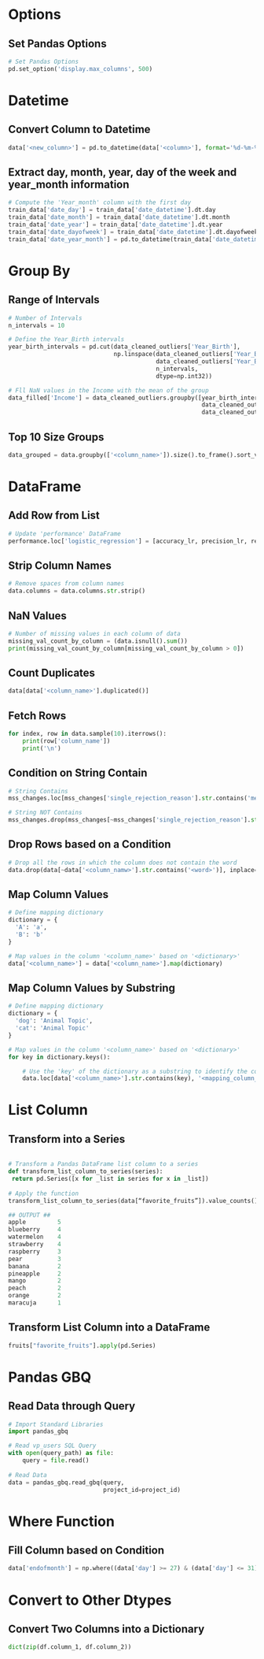 # Options

## Set Pandas Options
``` python
# Set Pandas Options
pd.set_option('display.max_columns', 500)
```

# Datetime

## Convert Column to Datetime
``` python
data['<new_column>'] = pd.to_datetime(data['<column>'], format='%d-%m-%Y')
```

## Extract day, month, year, day of the week and year_month information
``` python
# Compute the 'Year_month' column with the first day
train_data['date_day'] = train_data['date_datetime'].dt.day
train_data['date_month'] = train_data['date_datetime'].dt.month
train_data['date_year'] = train_data['date_datetime'].dt.year
train_data['date_dayofweek'] = train_data['date_datetime'].dt.dayofweek
train_data['date_year_month'] = pd.to_datetime(train_data['date_datetime']).dt.to_period('M')
```

# Group By

## Range of Intervals
``` python
# Number of Intervals
n_intervals = 10

# Define the Year_Birth intervals
year_birth_intervals = pd.cut(data_cleaned_outliers['Year_Birth'],
                              np.linspace(data_cleaned_outliers['Year_Birth'].min(),
                                          data_cleaned_outliers['Year_Birth'].max(),
                                          n_intervals,
                                          dtype=np.int32))

# Fll NaN values in the Income with the mean of the group
data_filled['Income'] = data_cleaned_outliers.groupby([year_birth_intervals,
                                                       data_cleaned_outliers['Education'],
                                                       data_cleaned_outliers['Marital_Status']])['Income'].apply(lambda x: x.fillna(x.mean()))
```

## Top 10 Size Groups
``` python
data_grouped = data.groupby(['<column_name>']).size().to_frame().sort_values([0], ascending = False).head(10).reset_index()
```


# DataFrame

## Add Row from List
``` python
# Update 'performance' DataFrame
performance.loc['logistic_regression'] = [accuracy_lr, precision_lr, recall_lr, f1_lr]
```

## Strip Column Names
``` python
# Remove spaces from column names
data.columns = data.columns.str.strip()
```

## NaN Values
``` python
# Number of missing values in each column of data
missing_val_count_by_column = (data.isnull().sum())
print(missing_val_count_by_column[missing_val_count_by_column > 0])
```

## Count Duplicates
``` python
data[data['<column_name>'].duplicated()]
```

## Fetch Rows
``` python
for index, row in data.sample(10).iterrows():
    print(row['column_name'])
    print('\n')
```

## Condition on String Contain
``` python
# String Contains
mss_changes.loc[mss_changes['single_rejection_reason'].str.contains('menu_management_pandora'), 'main_rejection_reason'] = 1

# String NOT Contains
mss_changes.drop(mss_changes[~mss_changes['single_rejection_reason'].str.contains('menu_management_pandora')], inplace=True)
```

## Drop Rows based on a Condition
``` python
# Drop all the rows in which the column does not contain the word
data.drop(data[~data['<column_namw>'].str.contains('<word>')], inplace=True)
```

## Map Column Values
``` python
# Define mapping dictionary
dictionary = {
  'A': 'a', 
  'B': 'b'
}

# Map values in the column '<column_name>' based on '<dictionary>'
data['<column_name>'] = data['<column_name>'].map(dictionary)
```

## Map Column Values by Substring
``` python
# Define mapping dictionary
dictionary = {
  'dog': 'Animal Topic', 
  'cat': 'Animal Topic'
}

# Map values in the column '<column_name>' based on '<dictionary>'
for key in dictionary.keys():

    # Use the 'key' of the dictionary as a substring to identify the corresponding category to map
    data.loc[data['<column_name>'].str.contains(key), '<mapping_column_name>'] = dictionary[key]
```

# List Column

## Transform into a Series
``` python

# Transform a Pandas DataFrame list column to a series
def transform_list_column_to_series(series):
 return pd.Series([x for _list in series for x in _list])
 
# Apply the function
transform_list_column_to_series(data[“favorite_fruits”]).value_counts()

## OUTPUT ##
apple         5
blueberry     4
watermelon    4
strawberry    4
raspberry     3
pear          3
banana        2
pineapple     2
mango         2
peach         2
orange        2
maracuja      1
```

## Transform List Column into a DataFrame
``` python
fruits["favorite_fruits"].apply(pd.Series)
```

# Pandas GBQ

## Read Data through Query
``` python
# Import Standard Libraries
import pandas_gbq

# Read vp_users SQL Query
with open(query_path) as file:
    query = file.read()
    
# Read Data
data = pandas_gbq.read_gbq(query,
                           project_id=project_id)
```

# Where Function

## Fill Column based on Condition
``` python
data['endofmonth'] = np.where((data['day'] >= 27) & (data['day'] <= 31), 1, 0)
```

# Convert to Other Dtypes

## Convert Two Columns into a Dictionary
``` python
dict(zip(df.column_1, df.column_2))
```
